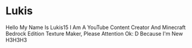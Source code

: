 # Lukis
Hello My Name Is Lukis15 I Am A YouTube Content Creator And Minecraft Bedrock Edition Texture Maker, Please Attention Ok: D Because I'm New H3H3H3
